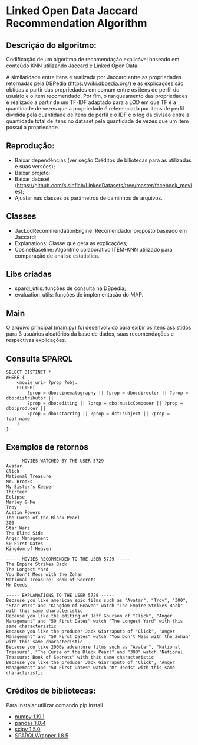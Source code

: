 # Linked Open Data Jaccard Recommendation Algorithm

## Descrição do algoritmo:
Codificação de um algoritmo de recomendação explicável baseado em conteúdo KNN 
utilizando Jaccard e Linked Open Data.

A similaridade entre itens é realizada por Jaccard entre as propriedades retornadas pela DBPedia 
(https://wiki.dbpedia.org/) e as explicações são obtidas a partir das propriedades em comum entre os itens de
perfil do usuário e o item recomendado. Por fim, o ranqueamento das propriedades é realizado a partir de um
TF-IDF adaptado para a LOD em que TF é a quantidade de vezes que a propriedade é referenciada por itens de 
perfil dividida pela quantidade de itens de perfil e o IDF é o log da divisão entre a quantidade total
de itens no dataset pela quantidade de vezes que um item possui a propriedade.

## Reprodução:
- Baixar dependências (ver seção Créditos de biliotecas para as utilizadas e suas versões);
- Baixar projeto;
- Baixar dataset (https://github.com/sisinflab/LinkedDatasets/tree/master/facebook_movies);
- Ajustar nas classes os parâmetros de caminhos de arquivos.

## Classes
- JacLodRecommendationEngine: Recomendador proposto baseado em Jaccard;
- Explanations: Classe que gera as explicações;
- CosineBaseline: Algoritmo colaborativo ITEM-KNN utilizado para comparação de análise estatistica.

## Libs criadas
- sparql_utils: funções de consulta na DBpedia;
- evaluation_utils: funções de implementação do MAP.

## Main
O arquivo principal (main.py) foi desenvolvido para exibir os itens assistidos para 3 usuários aleatórios da base de 
dados, suas recomendações e respectivas explicações.

## Consulta SPARQL
    SELECT DISTINCT *
    WHERE { 
        <movie_uri> ?prop ?obj.
        FILTER( 
            ?prop = dbo:cinematography || ?prop = dbo:director || ?prop = dbo:distributor || 
            ?prop = dbo:editing || ?prop = dbo:musicComposer || ?prop = dbo:producer || 
            ?prop = dbo:starring || ?prop = dct:subject || ?prop = foaf:name
        )   
    }

## Exemplos de retornos
    ----- MOVIES WATCHED BY THE USER 5729 -----
    Avatar
    Click
    National Treasure
    Mr. Brooks
    My Sister's Keeper
    Thirteen
    Eclipse
    Marley & Me
    Troy
    Austin Powers
    The Curse of the Black Pearl
    300
    Star Wars
    The Blind Side
    Anger Management
    50 First Dates
    Kingdom of Heaven
    
    ----- MOVIES RECOMMENDED TO THE USER 5729 ----- 
    The Empire Strikes Back
    The Longest Yard
    You Don't Mess with the Zohan
    National Treasure: Book of Secrets
    Mr Deeds
    
    ----- EXPLANATIONS TO THE USER 5729 -----
    Because you like american epic films such as "Avatar", "Troy", "300", "Star Wars" and "Kingdom of Heaven" watch "The Empire Strikes Back" with this same characteristic
    Because you like the editing of Jeff Gourson of "Click", "Anger Management" and "50 First Dates" watch "The Longest Yard" with this same characteristic
    Because you like the producer Jack Giarraputo of "Click", "Anger Management" and "50 First Dates" watch "You Don't Mess with the Zohan" with this same characteristic
    Because you like 2000s adventure films such as "Avatar", "National Treasure", "The Curse of the Black Pearl" and "300" watch "National Treasure: Book of Secrets" with this same characteristic
    Because you like the producer Jack Giarraputo of "Click", "Anger Management" and "50 First Dates" watch "Mr Deeds" with this same characteristic

## Créditos de bibliotecas:
Para instalar utilizar comando pip install

* [numpy 1.19.1](https://numpy.org/)
* [pandas 1.0.4](https://pandas.pydata.org/)
* [scipy 1.5.0](https://www.scipy.org/)
* [SPARQLWrapper 1.8.5](https://www.scipy.org/)
